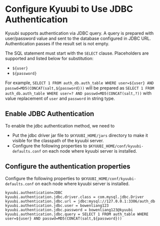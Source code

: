 <!--
 - Licensed to the Apache Software Foundation (ASF) under one or more
 - contributor license agreements.  See the NOTICE file distributed with
 - this work for additional information regarding copyright ownership.
 - The ASF licenses this file to You under the Apache License, Version 2.0
 - (the "License"); you may not use this file except in compliance with
 - the License.  You may obtain a copy of the License at
 -
 -   http://www.apache.org/licenses/LICENSE-2.0
 -
 - Unless required by applicable law or agreed to in writing, software
 - distributed under the License is distributed on an "AS IS" BASIS,
 - WITHOUT WARRANTIES OR CONDITIONS OF ANY KIND, either express or implied.
 - See the License for the specific language governing permissions and
 - limitations under the License.
 -->


# Configure Kyuubi to Use JDBC Authentication

Kyuubi supports authentication via JDBC query. A query is prepared with user/password value and sent to the database configured in JDBC URL. Authentication passes if the result set is not empty.

The SQL statement must start with the `SELECT` clause. Placeholders are supported and listed below for substitution:
- `${user}`
- `${password}`

For example, `SELECT 1 FROM auth_db.auth_table WHERE user=${user} AND 
passwd=MD5(CONCAT(salt,${password}))` will be prepared as `SELECT 1 FROM auth_db.auth_table WHERE user=? AND passwd=MD5(CONCAT(salt,?))` with value replacement of `user` and `password` in string type.

## Enable JDBC Authentication 

To enable the jdbc authentication method, we need to

- Put the jdbc driver jar file to `$KYUUBI_HOME/jars` directory to make it visible for
  the classpath of the kyuubi server.
- Configure the following properties to `$KYUUBI_HOME/conf/kyuubi-defaults.conf`
  on each node where kyuubi server is installed.

## Configure the authentication properties
Configure the following properties to `$KYUUBI_HOME/conf/kyuubi-defaults.conf` on each node where kyuubi server is installed.

```properties
kyuubi.authentication=JDBC
kyuubi.authentication.jdbc.driver.class = com.mysql.jdbc.Driver
kyuubi.authentication.jdbc.url = jdbc:mysql://127.0.0.1:3306/auth_db
kyuubi.authentication.jdbc.user = bowenliang123
kyuubi.authentication.jdbc.password = bowenliang123@kyuubi
kyuubi.authentication.jdbc.query = SELECT 1 FROM auth_table WHERE user=${user} AND passwd=MD5(CONCAT(salt,${password}))
```